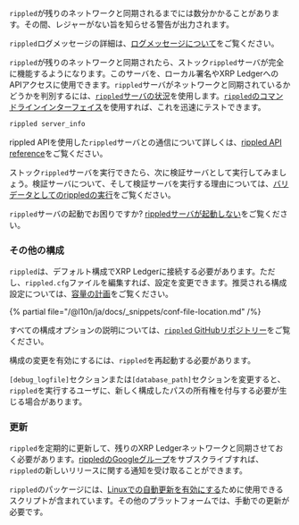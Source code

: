 `rippled`が残りのネットワークと同期されるまでには数分かかることがあります。その間、レジャーがない旨を知らせる警告が出力されます。

`rippled`ログメッセージの詳細は、[ログメッセージについて](../infrastructure/troubleshooting/understanding-log-messages.md)をご覧ください。

`rippled`が残りのネットワークと同期されたら、ストック`rippled`サーバが完全に機能するようになります。このサーバを、ローカル署名やXRP LedgerへのAPIアクセスに使用できます。`rippled`サーバがネットワークと同期されているかどうかを判別するには、[`rippled`サーバの状況](../references/http-websocket-apis/api-conventions/rippled-server-states.md)を使用します。[`rippled`のコマンドラインインターフェイス](../tutorials/http-websocket-apis/build-apps/get-started.md#コマンドライン)を使用すれば、これを迅速にテストできます。

```sh
rippled server_info
```

rippled APIを使用した`rippled`サーバとの通信について詳しくは、[rippled API reference](../references/http-websocket-apis/index.md)をご覧ください。

ストック`rippled`サーバを実行できたら、次に検証サーバとして実行してみましょう。検証サーバについて、そして検証サーバを実行する理由については、[バリデータとしてのrippledの実行](../infrastructure/configuration/server-modes/run-rippled-as-a-validator.md)をご覧ください。

`rippled`サーバの起動でお困りですか? [rippledサーバが起動しない](../infrastructure/troubleshooting/server-wont-start.md)をご覧ください。

### その他の構成

`rippled`は、デフォルト構成でXRP Ledgerに接続する必要があります。ただし、`rippled.cfg`ファイルを編集すれば、設定を変更できます。推奨される構成設定については、[容量の計画](../infrastructure/installation/capacity-planning.md)をご覧ください。

{% partial file="/@l10n/ja/docs/_snippets/conf-file-location.md" /%}

すべての構成オプションの説明については、[`rippled` GitHubリポジトリー](https://github.com/XRPLF/rippled/blob/master/cfg/rippled-example.cfg)をご覧ください。

構成の変更を有効にするには、`rippled`を再起動する必要があります。

`[debug_logfile]`セクションまたは`[database_path]`セクションを変更すると、`rippled`を実行するユーザに、新しく構成したパスの所有権を付与する必要が生じる場合があります。

### 更新

`rippled`を定期的に更新して、残りのXRP Ledgerネットワークと同期させておく必要があります。[rippledのGoogleグループ](https://groups.google.com/forum/#!forum/ripple-server)をサブスクライブすれば、`rippled`の新しいリリースに関する通知を受け取ることができます。

`rippled`のパッケージには、[Linuxでの自動更新を有効にする](../infrastructure/installation/update-rippled-automatically-on-linux.md)ために使用できるスクリプトが含まれています。その他のプラットフォームでは、手動での更新が必要です。

